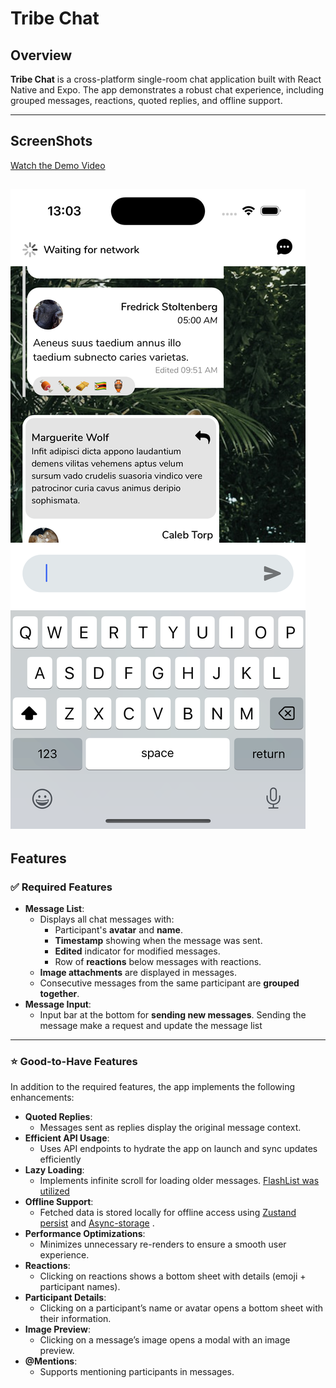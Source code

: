 # Tribe Chat

## Overview

**Tribe Chat** is a cross-platform single-room chat application built with React Native and Expo. The app demonstrates a robust chat experience, including grouped messages, reactions, quoted replies, and offline support.

---

## ScreenShots

[Watch the Demo Video](https://drive.google.com/file/d/1fnW505nl1JDa-rsBOOYFE8iRNuW8tjCS/view?usp=sharing)

## ![Tribe Chat App Screenshot](./assets/images/simulator-screenshot.png "CTribe Chat App Main Screen")

## Features

### ✅ **Required Features**

- **Message List**:
  - Displays all chat messages with:
    - Participant's **avatar** and **name**.
    - **Timestamp** showing when the message was sent.
    - **Edited** indicator for modified messages.
    - Row of **reactions** below messages with reactions.
  - **Image attachments** are displayed in messages.
  - Consecutive messages from the same participant are **grouped together**.
- **Message Input**:
  - Input bar at the bottom for **sending new messages**. Sending the message make a request and update the message list

---

### ⭐ **Good-to-Have Features**

In addition to the required features, the app implements the following enhancements:

- **Quoted Replies**:
  - Messages sent as replies display the original message context.
- **Efficient API Usage**:
  - Uses API endpoints to hydrate the app on launch and sync updates efficiently
- **Lazy Loading**:
  - Implements infinite scroll for loading older messages. [FlashList was utilized ](https://shopify.github.io/flash-list/docs/)
- **Offline Support**:
  - Fetched data is stored locally for offline access using [Zustand persist](https://zustand.docs.pmnd.rs/integrations/persisting-store-data) and [Async-storage](https://www.npmjs.com/package/@react-native-async-storage/async-storage) .
- **Performance Optimizations**:
  - Minimizes unnecessary re-renders to ensure a smooth user experience.
- **Reactions**:
  - Clicking on reactions shows a bottom sheet with details (emoji + participant names).
- **Participant Details**:
  - Clicking on a participant’s name or avatar opens a bottom sheet with their information.
- **Image Preview**:
  - Clicking on a message’s image opens a modal with an image preview.
- **@Mentions**:
  - Supports mentioning participants in messages.
